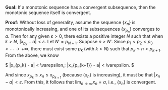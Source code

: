**Goal:** If a monotonic sequence has a convergent subsequence, then the monotonic sequence itself is convergent.

**Proof:** Without loss of generality, assume the sequence $\{x_n\}$ is monotonically increasing, and one of its subsequences $\{x_{p_n}\}$ converges to $a$. Then for any given $\varepsilon > 0$, there exists a positive integer $N$ such that when $k > N$, $|x_{p_k} - a| < \varepsilon$. Let $N' = p_{N+1}$. Suppose $n > N'$. Since $p_1 < p_2 < p_3 < \cdots \rightarrow +\infty$, there must exist some $p_k$ (with $k > N$) such that $p_k \leq n < p_{k+1}$. From the above, we know

$
|x_{p_k} - a| < \varepsilon,\; |x_{p_{k+1}} - a| < \varepsilon.
$

And since $x_{p_k} \leq x_n \leq x_{p_{k+1}}$ (because $\{x_n\}$ is increasing), it must be that $|x_n - a| < \varepsilon$. From this, it follows that $\lim_{n \to \infty} x_n = a$, i.e., $\{x_n\}$ is convergent.